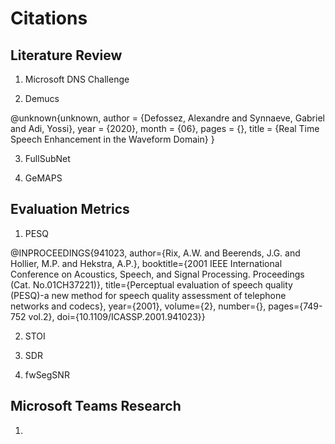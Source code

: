 # Citations

## Literature Review
1. Microsoft DNS Challenge


2. Demucs

@unknown{unknown,
author = {Defossez, Alexandre and Synnaeve, Gabriel and Adi, Yossi},
year = {2020},
month = {06},
pages = {},
title = {Real Time Speech Enhancement in the Waveform Domain}
}

3. FullSubNet


4. GeMAPS


## Evaluation Metrics
1. PESQ 

@INPROCEEDINGS{941023,  author={Rix, A.W. and Beerends, J.G. and Hollier, M.P. and Hekstra, A.P.},  booktitle={2001 IEEE International Conference on Acoustics, Speech, and Signal Processing. Proceedings (Cat. No.01CH37221)},   title={Perceptual evaluation of speech quality (PESQ)-a new method for speech quality assessment of telephone networks and codecs},   year={2001},  volume={2},  number={},  pages={749-752 vol.2},  doi={10.1109/ICASSP.2001.941023}}

2. STOI


3. SDR


4. fwSegSNR


## Microsoft Teams Research

1. 

